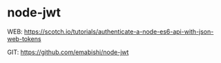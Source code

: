 # node-jwt

WEB:
https://scotch.io/tutorials/authenticate-a-node-es6-api-with-json-web-tokens

GIT: 
https://github.com/emabishi/node-jwt
